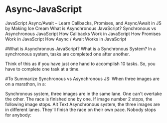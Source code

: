 # Async-JavaScript
JavaScript Async/Await  – Learn Callbacks, Promises, and Async/Await in JS by Making Ice Cream 
What is Asynchronous JavaScript?
Synchronous vs Asynchronous JavaScript
How Callbacks Work in JavaScript
How Promises Work in JavaScript
How Async / Await Works in JavaScript

#What is Asynchronous JavaScript?
What is a Synchronous System?
In a synchronous system, tasks are completed one after another.

Think of this as if you have just one hand to accomplish 10 tasks. So, you have to complete one task at a time.

#To Summarize Synchronous vs Asynchronous JS:
When three images are on a marathon, in a:

Synchronous system, three images are in the same lane. One can't overtake the other. The race is finished one by one. If image number 2 stops, the following image stops.
Alt Text
Asynchronous system, the three images are in different lanes. They'll finish the race on their own pace. Nobody stops for anybody:
